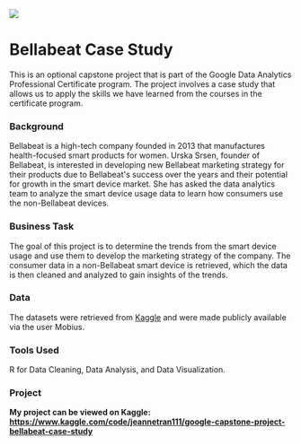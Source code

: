 <img src=https://miro.medium.com/v2/resize:fit:1400/1*SjEGKrjDp7skk4URhzW5Nw.png>

# Bellabeat Case Study
This is an optional capstone project that is part of the Google Data Analytics Professional Certificate program. The project involves a case study that allows us to apply the skills we have learned from the courses in the certificate program. 

### Background
Bellabeat is a high-tech company founded in 2013 that manufactures health-focused smart products for women. Urska Srsen, founder of Bellabeat, is interested in developing new Bellabeat marketing strategy for their products due to Bellabeat's success over the years and 
their potential for growth in the smart device market. She has asked the data analytics team to analyze the smart device usage data to learn how consumers use the non-Bellabeat devices.

### Business Task
The goal of this project is to determine the trends from the smart device usage and use them to develop the marketing strategy of the company. The consumer data in a non-Bellabeat smart device is retrieved, which the data is then cleaned and analyzed to gain insights of the trends. 

### Data
The datasets were retrieved from [Kaggle](https://www.kaggle.com/datasets/arashnic/fitbit) and were made publicly available via the user Mobius.

### Tools Used
R for Data Cleaning, Data Analysis, and Data Visualization.

### Project
**My project can be viewed on Kaggle: https://www.kaggle.com/code/jeannetran111/google-capstone-project-bellabeat-case-study**

